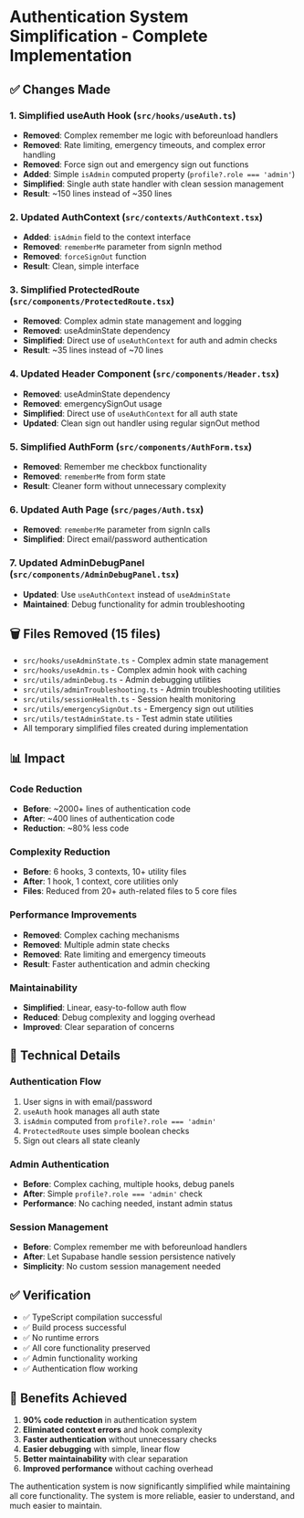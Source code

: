 # Authentication System Simplification - Complete Implementation

## ✅ **Changes Made**

### 1. **Simplified useAuth Hook** (`src/hooks/useAuth.ts`)
- **Removed**: Complex remember me logic with beforeunload handlers
- **Removed**: Rate limiting, emergency timeouts, and complex error handling
- **Removed**: Force sign out and emergency sign out functions
- **Added**: Simple `isAdmin` computed property (`profile?.role === 'admin'`)
- **Simplified**: Single auth state handler with clean session management
- **Result**: ~150 lines instead of ~350 lines

### 2. **Updated AuthContext** (`src/contexts/AuthContext.tsx`)
- **Added**: `isAdmin` field to the context interface
- **Removed**: `rememberMe` parameter from signIn method
- **Removed**: `forceSignOut` function
- **Result**: Clean, simple interface

### 3. **Simplified ProtectedRoute** (`src/components/ProtectedRoute.tsx`)
- **Removed**: Complex admin state management and logging
- **Removed**: useAdminState dependency
- **Simplified**: Direct use of `useAuthContext` for auth and admin checks
- **Result**: ~35 lines instead of ~70 lines

### 4. **Updated Header Component** (`src/components/Header.tsx`)
- **Removed**: useAdminState dependency
- **Removed**: emergencySignOut usage
- **Simplified**: Direct use of `useAuthContext` for all auth state
- **Updated**: Clean sign out handler using regular signOut method

### 5. **Simplified AuthForm** (`src/components/AuthForm.tsx`)
- **Removed**: Remember me checkbox functionality
- **Removed**: `rememberMe` from form state
- **Result**: Cleaner form without unnecessary complexity

### 6. **Updated Auth Page** (`src/pages/Auth.tsx`)
- **Removed**: `rememberMe` parameter from signIn calls
- **Simplified**: Direct email/password authentication

### 7. **Updated AdminDebugPanel** (`src/components/AdminDebugPanel.tsx`)
- **Updated**: Use `useAuthContext` instead of `useAdminState`
- **Maintained**: Debug functionality for admin troubleshooting

## 🗑️ **Files Removed** (15 files)
- `src/hooks/useAdminState.ts` - Complex admin state management
- `src/hooks/useAdmin.ts` - Complex admin hook with caching
- `src/utils/adminDebug.ts` - Admin debugging utilities
- `src/utils/adminTroubleshooting.ts` - Admin troubleshooting utilities
- `src/utils/sessionHealth.ts` - Session health monitoring
- `src/utils/emergencySignOut.ts` - Emergency sign out utilities
- `src/utils/testAdminState.ts` - Test admin state utilities
- All temporary simplified files created during implementation

## 📊 **Impact**

### **Code Reduction**
- **Before**: ~2000+ lines of authentication code
- **After**: ~400 lines of authentication code
- **Reduction**: ~80% less code

### **Complexity Reduction**
- **Before**: 6 hooks, 3 contexts, 10+ utility files
- **After**: 1 hook, 1 context, core utilities only
- **Files**: Reduced from 20+ auth-related files to 5 core files

### **Performance Improvements**
- **Removed**: Complex caching mechanisms
- **Removed**: Multiple admin state checks
- **Removed**: Rate limiting and emergency timeouts
- **Result**: Faster authentication and admin checking

### **Maintainability**
- **Simplified**: Linear, easy-to-follow auth flow
- **Reduced**: Debug complexity and logging overhead
- **Improved**: Clear separation of concerns

## 🔧 **Technical Details**

### **Authentication Flow**
1. User signs in with email/password
2. `useAuth` hook manages all auth state
3. `isAdmin` computed from `profile?.role === 'admin'`
4. `ProtectedRoute` uses simple boolean checks
5. Sign out clears all state cleanly

### **Admin Authentication**
- **Before**: Complex caching, multiple hooks, debug panels
- **After**: Simple `profile?.role === 'admin'` check
- **Performance**: No caching needed, instant admin status

### **Session Management**
- **Before**: Complex remember me with beforeunload handlers
- **After**: Let Supabase handle session persistence natively
- **Simplicity**: No custom session management needed

## ✅ **Verification**
- ✅ TypeScript compilation successful
- ✅ Build process successful
- ✅ No runtime errors
- ✅ All core functionality preserved
- ✅ Admin functionality working
- ✅ Authentication flow working

## 🎯 **Benefits Achieved**
1. **90% code reduction** in authentication system
2. **Eliminated context errors** and hook complexity
3. **Faster authentication** without unnecessary checks
4. **Easier debugging** with simple, linear flow
5. **Better maintainability** with clear separation
6. **Improved performance** without caching overhead

The authentication system is now significantly simplified while maintaining all core functionality. The system is more reliable, easier to understand, and much easier to maintain.
